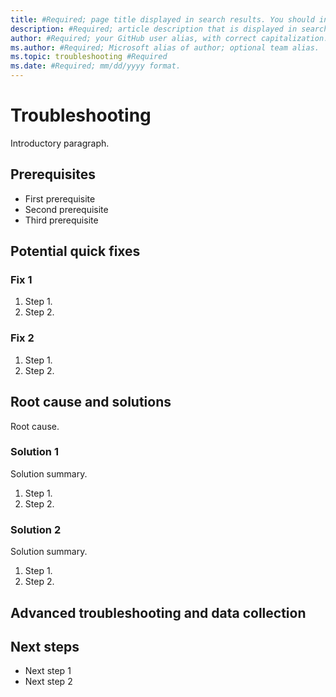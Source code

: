 ```yaml
---
title: #Required; page title displayed in search results. You should include "troubleshooting" in the title and description.
description: #Required; article description that is displayed in search results.
author: #Required; your GitHub user alias, with correct capitalization.
ms.author: #Required; Microsoft alias of author; optional team alias.
ms.topic: troubleshooting #Required
ms.date: #Required; mm/dd/yyyy format.
---
```


<!---General troubleshooting articles are written when a specific error 
message isn't known. The customer has encountered an issue that needs to 
be resolved without being clear about what is causing the issue.
--->

# Troubleshooting <some feature>
<!---Required:
Include the word troubleshooting.
--->

Introductory paragraph.
<!---Required:
Lead with a light intro that describes, in customer-friendly language,
what the customer should expect to see in the article. The information 
in the introduction should help the customer decide whether the information 
applies to the issue that they are encountering.
--->

<!---Avoid notes, tips, and important boxes. Readers tend to skip over them.
Better to put that info directly into the article text.--->

## Prerequisites
<!--- If you need them, make Prerequisites your first H2 in the article.
If there's something a customer needs to take care of before they start 
it's OK to link to that content before they begin.
--->

- First prerequisite
- Second prerequisite
- Third prerequisite


## Potential quick fixes
<!--- An issue might be able to be temporarily resolved with a quick fix.
If known, list any solutions that can be implemented quickly to resolve 
the issue. Link to information about a longer term solution in the root 
cause and solutions section.
--->

### Fix 1

1. Step 1.
2. Step 2.

### Fix 2

1. Step 1.
2. Step 2.

## Root cause and solutions
<!--- To be able to identify the issue and how to prevent it from happening again, the cause of the issue should be defined if known. Make sure that the H3 headings clearly state the intention of the section. Each section should have a short sentence that describes the steps that are about to be taken.
--->
Root cause.

### Solution 1
<!--- Make sure that the H3 headings clearly state the intention of the section. Each section should have a short sentence that describes the steps that are about to be taken.
--->
Solution summary.

1. Step 1.
2. Step 2.

### Solution 2
<!--- Make sure that the H3 headings clearly state the intention of the section. Each section should have a short sentence that describes the steps that are about to be taken.
--->
Solution summary.

1. Step 1.
2. Step 2.

## Advanced troubleshooting and data collection
<!--- Include this section if the issue requires advanced troubleshooting steps that may require a call to support, list any information or procedures in this section to help the customer prepare for submitting a support ticket.
--->

## Next steps
<!--- If there are any next steps that should be taken after the issue has been initially resolved, list them in this section.
--->
- Next step 1
- Next step 2